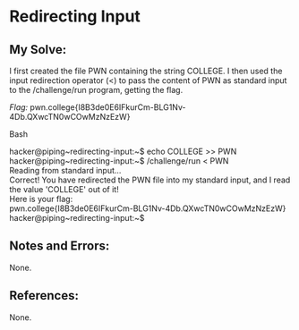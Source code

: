 # Redirecting Input

## My Solve:
I first created the file PWN containing the string COLLEGE. I then used the input redirection operator (<) to pass the content of PWN as standard input to the /challenge/run program, getting the flag.

*Flag:* pwn.college{I8B3de0E6IFkurCm-BLG1Nv-4Db.QXwcTN0wCOwMzNzEzW}

Bash

hacker@piping\~redirecting-input:~$ echo COLLEGE >> PWN         
hacker@piping\~redirecting-input:~$ /challenge/run < PWN            
Reading from standard input...          
Correct! You have redirected the PWN file into my standard input, and I read       
the value 'COLLEGE' out of it!              
Here is your flag:             
pwn.college{I8B3de0E6IFkurCm-BLG1Nv-4Db.QXwcTN0wCOwMzNzEzW}          
hacker@piping\~redirecting-input:~$      

## Notes and Errors:
None.

## References:
None.
